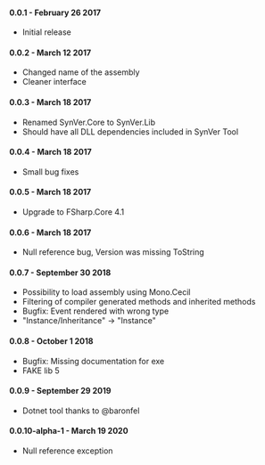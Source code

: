 #### 0.0.1 - February 26 2017
* Initial release
#### 0.0.2 - March 12 2017
* Changed name of the assembly
* Cleaner interface
#### 0.0.3 - March 18 2017
* Renamed SynVer.Core to SynVer.Lib
* Should have all DLL dependencies included in SynVer Tool
#### 0.0.4 - March 18 2017
* Small bug fixes
#### 0.0.5 - March 18 2017
* Upgrade to FSharp.Core 4.1
#### 0.0.6 - March 18 2017
* Null reference bug, Version was missing ToString
#### 0.0.7 - September 30 2018
* Possibility to load assembly using Mono.Cecil
* Filtering of compiler generated methods and inherited methods
* Bugfix: Event rendered with wrong type
* "Instance/Inheritance" -> "Instance"
#### 0.0.8 - October 1 2018
* Bugfix: Missing documentation for exe
* FAKE lib 5
#### 0.0.9 - September 29 2019
* Dotnet tool thanks to @baronfel
#### 0.0.10-alpha-1 - March 19 2020
* Null reference exception

